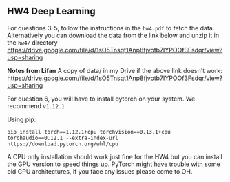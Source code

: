 ## HW4 Deep Learning


For questions 3-5, follow the instructions in the `hw4.pdf` to fetch the data. Alternatively you can download the data from the link below and unzip it in the `hw4/` directory
https://drive.google.com/file/d/1sO5Tnsqt1Anp8fjvotb7IYPOOf3Fsdqr/view?usp=sharing

**Notes from Lifan** A copy of data/ in my Drive if the above link doesn't work: https://drive.google.com/file/d/1sO5Tnsqt1Anp8fjvotb7IYPOOf3Fsdqr/view?usp=sharing


For question 6, you will have to install pytorch on your system. We recommend `v1.12.1`

Using pip:

`pip install torch==1.12.1+cpu torchvision==0.13.1+cpu torchaudio==0.12.1 --extra-index-url https://download.pytorch.org/whl/cpu`

A CPU only installation should work just fine for the HW4 but you can install the GPU version to speed things up. PyTorch might have trouble with some old GPU architectures, if you face any issues please come to OH.
